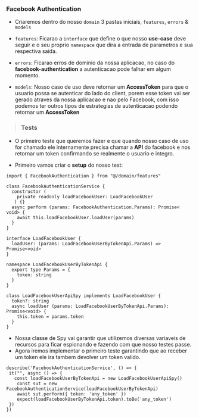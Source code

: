### Facebook Authentication

- Criaremos dentro do nosso `domain` 3 pastas iniciais, `features`, `errors` & `models`

- `features`: Ficarao a `interface` que define o que nosso <b>use-case</b> deve seguir e o seu proprio `namespace` que dira a entrada de parametros e sua respectiva saida.

- `errors`: Ficarao erros de dominio da nossa aplicacao, no caso do <b>facebook-authentication</b> a autenticacao pode falhar em algum momento.

- `models`: Nosso caso de uso deve retornar um <b>AccessToken</b> para que o usuario possa se autenticar do lado do client, porem esse token vai ser gerado atraves da nossa aplicacao e nao pelo Facebook, com isso podemos ter outros tipos de estrategias de autenticacao podendo retornar um <b>AccessToken</b>


> ### Tests

- O primeiro teste que queremos fazer e que quando nosso caso de uso for chamado ele internamente precisa chamar a <b>API</b> do facebook e nos retornar um token confirmando se realmente o usuario e integro.

- Primeiro vamos criar o <b>setup</b> do nosso test:

```
import { FacebookAuthentication } from "@/domain/features"

class FacebookAuthenticationService {
  constructor (
    private readonly loadFacebookUser: LoadFacebookUser
   ) {}
  async perform (params: FacebookAuthentication.Params): Promise< void> {
    await this.loadFacebookUser.loadUser(params)
  }
}

interface LoadFacebookUser {
  loadUser: (params: LoadFacebookUserByTokenApi.Params) => Promise<void>
}

namespace LoadFacebookUserByTokenApi {
  export type Params = {
    token: string
  }
}

class LoadFacebookUserApiSpy implements LoadFacebookUser {
  token?: string
  async loadUser (params: LoadFacebookUserByTokenApi.Params): Promise<void> {
    this.token = params.token
  }
}
```

- Nossa classe de Spy vai garantir que utilizemos diversas variaveis de recursos para ficar espionando e fazendo com que nosso testes passe.
- Agora iremos implementar o primeiro teste garantindo que ao receber um token ele ira tambem devolver um token valido.

```
describe('FacebookAuthenticationService', () => {
 it("", async () => {
   const loadFacebookUserByTokenApi = new LoadFacebookUserApiSpy()
    const sut = new FacebookAuthenticationService(loadFacebookUserByTokenApi)
    await sut.perform({ token: 'any_token' })
    expect(loadFacebookUserByTokenApi.token).toBe('any_token')
 })
})
```
